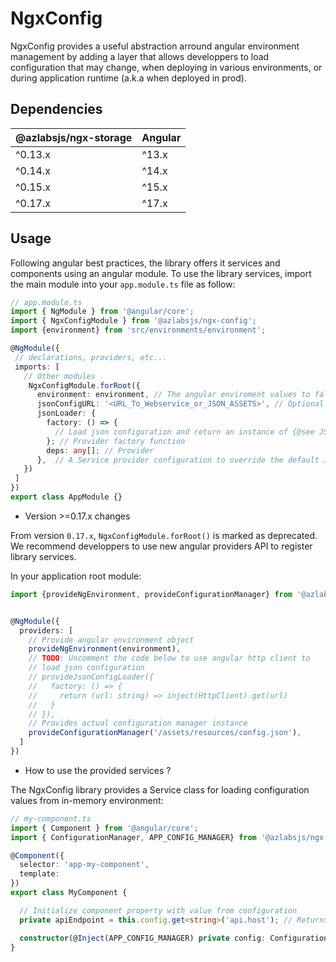 # NgxConfig

NgxConfig provides a useful abstraction arround angular environment management by adding a layer that allows developpers to load configuration that may change, when deploying in various environments, or during application runtime (a.k.a when deployed in prod).

## Dependencies

| @azlabsjs/ngx-storage | Angular |
| --------------------- | ------- |
| ^0.13.x               | ^13.x   |
| ^0.14.x               | ^14.x   |
| ^0.15.x               | ^15.x   |
| ^0.17.x               | ^17.x   |

## Usage

Following angular best practices, the library offers it services and components using an angular module. To use the library services, import the main module into your `app.module.ts` file as follow:

```ts
// app.module.ts
import { NgModule } from '@angular/core';
import { NgxConfigModule } from '@azlabsjs/ngx-config';
import {environment} from 'src/environments/environment';

@NgModule({
 // declarations, providers, etc...
 imports: [
   // Other modules
    NgxConfigModule.forRoot({
      environment: environment, // The angular enviroment values to fallback to if not JSON configuration are provided
      jsonConfigURL: '<URL_To_Webservice_or_JSON_ASSETS>', // Optional
      jsonLoader: {
        factory: () => {
          // Load json configuration and return an instance of {@see JSONConfigLoader} type
        }; // Provider factory function
        deps: any[]; // Provider
      },  // A Service provider configuration to override the default JSON loader
   })
 ]
})
export class AppModule {}
```

- Version >=0.17.x changes

From version `0.17.x`, `NgxConfigModule.forRoot()` is marked as deprecated. We recommend developpers to use new angular providers API to register library services.

In your application root module:

```ts
import {provideNgEnvironment, provideConfigurationManager} from '@azlabsjs/ngx-config';


@NgModule({
  providers: [
    // Provide angular environment object
    provideNgEnvironment(environment),
    // TODO: Uncomment the code below to use angular http client to
    // load json configuration
    // provideJsonConfigLoader({
    //   factory: () => {
    //     return (url: string) => inject(HttpClient).get(url)
    //   }
    // }),
    // Provides actual configuration manager instance
    provideConfigurationManager('/assets/resources/config.json'),
  ]
})
```

- How to use the provided services ?

The NgxConfig library provides a Service class for loading configuration values from in-memory environment:

```ts
// my-component.ts
import { Component } from '@angular/core';
import { ConfigurationManager, APP_CONFIG_MANAGER} from '@azlabsjs/ngx-config';

@Component({
  selector: 'app-my-component',
  template:
})
export class MyComponent {

  // Initialize component property with value from configuration
  private apiEndpoint = this.config.get<string>('api.host'); // Returns a string value pointing to the endpoint API

  constructor(@Inject(APP_CONFIG_MANAGER) private config: ConfigurationManager) {}
}
```
